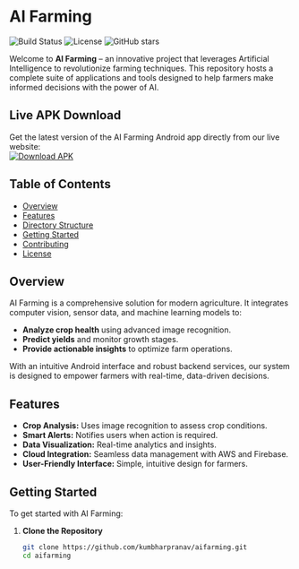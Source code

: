 # AI Farming

![Build Status](https://img.shields.io/github/actions/workflow/status/kumbharpranav/aifarming/build.yml?branch=main)
![License](https://img.shields.io/github/license/kumbharpranav/aifarming)
![GitHub stars](https://img.shields.io/github/stars/kumbharpranav/aifarming)

Welcome to **AI Farming** – an innovative project that leverages Artificial Intelligence to revolutionize farming techniques. This repository hosts a complete suite of applications and tools designed to help farmers make informed decisions with the power of AI.

## Live APK Download

Get the latest version of the AI Farming Android app directly from our live website:  
[![Download APK](https://img.shields.io/badge/Download-APK-brightgreen)](http://65.1.248.74/)

## Table of Contents

- [Overview](#overview)
- [Features](#features)
- [Directory Structure](#directory-structure)
- [Getting Started](#getting-started)
- [Contributing](#contributing)
- [License](#license)

## Overview

AI Farming is a comprehensive solution for modern agriculture. It integrates computer vision, sensor data, and machine learning models to:
- **Analyze crop health** using advanced image recognition.
- **Predict yields** and monitor growth stages.
- **Provide actionable insights** to optimize farm operations.

With an intuitive Android interface and robust backend services, our system is designed to empower farmers with real-time, data-driven decisions.

## Features

- **Crop Analysis:** Uses image recognition to assess crop conditions.
- **Smart Alerts:** Notifies users when action is required.
- **Data Visualization:** Real-time analytics and insights.
- **Cloud Integration:** Seamless data management with AWS and Firebase.
- **User-Friendly Interface:** Simple, intuitive design for farmers.


## Getting Started

To get started with AI Farming:

1. **Clone the Repository**
   ```bash
   git clone https://github.com/kumbharpranav/aifarming.git
   cd aifarming
